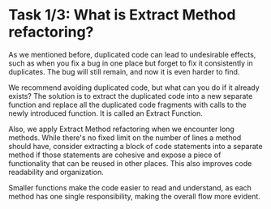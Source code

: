 # Task 1/3: What is Extract Method refactoring?

As we mentioned before, duplicated code can lead to undesirable effects, such as when you fix a bug in one place
but forget to fix it consistently in duplicates. 
The bug will still remain, and now it is even harder to find.

We recommend avoiding duplicated code, but what can you do if it already exists?
The solution is to extract the duplicated code into a new separate function and replace all the duplicated code fragments 
with calls to the newly introduced function. 
It is called an Extract Function.

Also, we apply Extract Method refactoring when we encounter long methods.
While there's no fixed limit on the number of lines a method should have, consider extracting 
a block of code statements into a separate method if those statements are cohesive 
and expose a piece of functionality that can be reused in other places. 
This also improves code readability and organization.

Smaller functions make the code easier to read and understand, as each method has one single responsibility, 
making the overall flow more evident.
